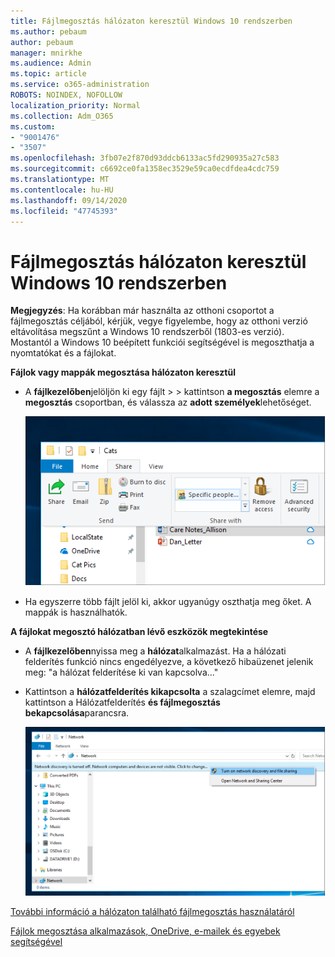 ```yaml
---
title: Fájlmegosztás hálózaton keresztül Windows 10 rendszerben
ms.author: pebaum
author: pebaum
manager: mnirkhe
ms.audience: Admin
ms.topic: article
ms.service: o365-administration
ROBOTS: NOINDEX, NOFOLLOW
localization_priority: Normal
ms.collection: Adm_O365
ms.custom:
- "9001476"
- "3507"
ms.openlocfilehash: 3fb07e2f870d93ddcb6133ac5fd290935a27c583
ms.sourcegitcommit: c6692ce0fa1358ec3529e59ca0ecdfdea4cdc759
ms.translationtype: MT
ms.contentlocale: hu-HU
ms.lasthandoff: 09/14/2020
ms.locfileid: "47745393"
---
```

# <a name="file-sharing-over-a-network-in-windows-10"></a>Fájlmegosztás hálózaton keresztül Windows 10 rendszerben

**Megjegyzés**: Ha korábban már használta az otthoni csoportot a fájlmegosztás céljából, kérjük, vegye figyelembe, hogy az otthoni verzió eltávolítása megszűnt a Windows 10 rendszerből (1803-es verzió). Mostantól a Windows 10 beépített funkciói segítségével is megoszthatja a nyomtatókat és a fájlokat.

**Fájlok vagy mappák megosztása hálózaton keresztül**

- A **fájlkezelőben**jelöljön ki egy fájlt > > kattintson **a megosztás** elemre a **megosztás** csoportban, és válassza az **adott személyek**lehetőséget.

    ![Fájl megosztása adott személyekkel.](media/share-with-specific-people.png)
          
- Ha egyszerre több fájlt jelöl ki, akkor ugyanúgy oszthatja meg őket. A mappák is használhatók.

**A fájlokat megosztó hálózatban lévő eszközök megtekintése**

- A **fájlkezelőben**nyissa meg a **hálózat**alkalmazást. Ha a hálózati felderítés funkció nincs engedélyezve, a következő hibaüzenet jelenik meg: "a hálózat felderítése ki van kapcsolva..."

- Kattintson a **hálózatfelderítés kikapcsolta** a szalagcímet elemre, majd kattintson a Hálózatfelderítés **és fájlmegosztás bekapcsolása**parancsra.

    ![Kapcsolja be a hálózat felderítése és a fájlmegosztás szolgáltatást.](media/turn-on-network-discovery.png)

[További információ a hálózaton található fájlmegosztás használatáról](https://support.microsoft.com/help/4092694/windows-10-file-sharing-over-a-network)

[Fájlok megosztása alkalmazások, OneDrive, e-mailek és egyebek segítségével](https://support.microsoft.com/help/4027674/windows-10-share-files-in-file-explorer)
